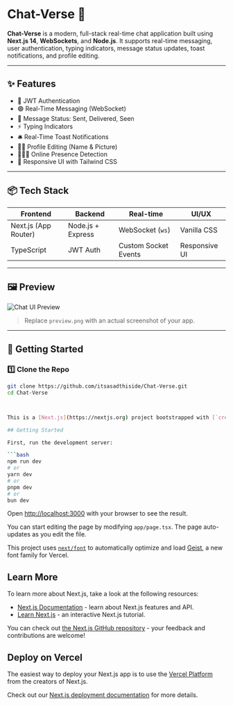 # Chat-Verse 💬

**Chat-Verse** is a modern, full-stack real-time chat application built using **Next.js 14**, **WebSockets**, and **Node.js**. It supports real-time messaging, user authentication, typing indicators, message status updates, toast notifications, and profile editing.

---

## ✨ Features

- 🔐 JWT Authentication  
- 🟢 Real-Time Messaging (WebSocket)  
- 👀 Message Status: Sent, Delivered, Seen  
- ⚡ Typing Indicators  
- 🛎️ Real-Time Toast Notifications  
- 🧑‍🎨 Profile Editing (Name & Picture)  
- 🧑‍🤝‍🧑 Online Presence Detection  
- 🎨 Responsive UI with Tailwind CSS  

---

## 📦 Tech Stack

| Frontend             | Backend         | Real-time        | UI/UX             |
|----------------------|------------------|------------------|------------------|
| Next.js (App Router) | Node.js + Express | WebSocket (`ws`) | Vanilla CSS      |
| TypeScript           | JWT Auth         | Custom Socket Events | Responsive UI |

---

## 🖼️ Preview

![Chat UI Preview](preview.png)
> Replace `preview.png` with an actual screenshot of your app.

---

## 🚀 Getting Started

### 1️⃣ Clone the Repo

```bash
git clone https://github.com/itsasadthiside/Chat-Verse.git
cd Chat-Verse



This is a [Next.js](https://nextjs.org) project bootstrapped with [`create-next-app`](https://nextjs.org/docs/app/api-reference/cli/create-next-app).

## Getting Started

First, run the development server:

```bash
npm run dev
# or
yarn dev
# or
pnpm dev
# or
bun dev
```

Open [http://localhost:3000](http://localhost:3000) with your browser to see the result.

You can start editing the page by modifying `app/page.tsx`. The page auto-updates as you edit the file.

This project uses [`next/font`](https://nextjs.org/docs/app/building-your-application/optimizing/fonts) to automatically optimize and load [Geist](https://vercel.com/font), a new font family for Vercel.

## Learn More

To learn more about Next.js, take a look at the following resources:

- [Next.js Documentation](https://nextjs.org/docs) - learn about Next.js features and API.
- [Learn Next.js](https://nextjs.org/learn) - an interactive Next.js tutorial.

You can check out [the Next.js GitHub repository](https://github.com/vercel/next.js) - your feedback and contributions are welcome!

## Deploy on Vercel

The easiest way to deploy your Next.js app is to use the [Vercel Platform](https://vercel.com/new?utm_medium=default-template&filter=next.js&utm_source=create-next-app&utm_campaign=create-next-app-readme) from the creators of Next.js.

Check out our [Next.js deployment documentation](https://nextjs.org/docs/app/building-your-application/deploying) for more details.
